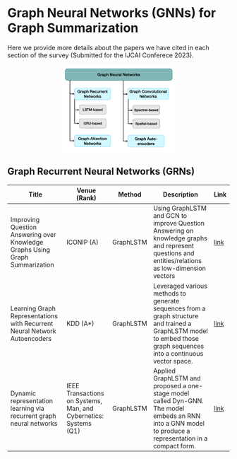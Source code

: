 # Graph Neural Networks (GNNs) for Graph Summarization
Here we provide more details about the papers we have cited in each section of the survey (Submitted for the IJCAI Conferece 2023). 

<p align="center">
<img src="GNN-Taxonomy.png" width=50% height=50%>
</p>

## Graph Recurrent Neural Networks (GRNs)
|  Title   | Venue (Rank)  | Method | Description | Link |
|  ----          | ----   | ----   |    ----| ----|
|Improving Question Answering over Knowledge Graphs Using Graph Summarization| ICONIP (A) | GraphLSTM | Using GraphLSTM and GCN to improve Question Answering on knowledge graphs and represent questions and entities/relations as low-dimension vectors | [link](https://dl.acm.org/doi/abs/10.1007/978-3-030-92273-3_40)|
| Learning Graph Representations with Recurrent Neural Network Autoencoders | KDD (A*) | GraphLSTM | Leveraged various methods to generate sequences from a graph structure and trained a GraphLSTM model to embed those graph sequences into a continuous vector space. | [link](https://www.kdd.org/kdd2018/files/deep-learning-day/DLDay18_paper_27.pdf)|
|Dynamic representation learning via recurrent graph neural networks | IEEE Transactions on Systems, Man, and Cybernetics: Systems (Q1)| GraphLSTM | Applied GraphLSTM and proposed a one-stage model called Dyn-GNN. The model embeds an RNN into a GNN model to produce a representation in a compact form.| [link](https://ieeexplore.ieee.org/document/9858109)|

